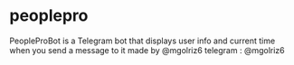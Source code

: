 # peoplepro
PeopleProBot is a Telegram bot that displays user info and current time when you send a message to it
made by @mgolriz6
telegram : @mgolriz6
